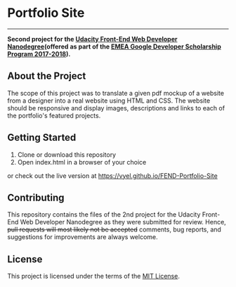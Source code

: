 # Portfolio Site
---

**Second project for the [Udacity Front-End Web Developer Nanodegree](https://eu.udacity.com/course/front-end-web-developer-nanodegree--nd001)(offered as part of the [EMEA Google Developer Scholarship Program 2017-2018](https://www.udacity.com/google-scholarships)).**


## About the Project

The scope of this project was to translate a given pdf mockup of a website from a designer into a real website using HTML and CSS. The website should be responsive and display images, descriptions and links to each of the portfolio's featured projects.

## Getting Started

1. Clone or download this repository
2. Open index.html in a browser of your choice

or check out the live version at https://vyel.github.io/FEND-Portfolio-Site

## Contributing

This repository contains the files of the 2nd project for the Udacity Front-End Web Developer Nanodegree as they were submitted for review. Hence, ~~pull requests will most likely not be accepted~~ comments, bug reports, and suggestions for improvements are always welcome.

## License

This project is licensed under the terms of the [MIT License](https://choosealicense.com/licenses/mit/).